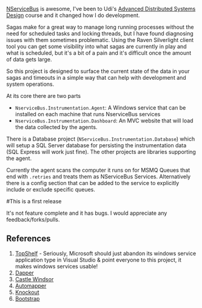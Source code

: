 [NServiceBus](http://nservicebus.com) is awesome, I've been to Udi's [Advanced Distributed Systems Design](http://www.udidahan.com/training/#Advanced_Distributed_System_Design) course and it changed how I do development. 

Sagas make for a great way to manage long running processes without the need for scheduled tasks and locking threads, but I have found diagnosing issues with them sometimes problematic.  Using the Raven Silverlight client tool you can get some visibility into what sagas are currently in play and what is scheduled, but it's a bit of a pain and it's difficult once the amount of data gets large.

So this project is designed to surface the current state of the data in your sagas and timeouts in a simple way that can help with development and system operations.

At its core there are two parts

 * `NserviceBus.Instrumentation.Agent`: A Windows service that can be installed on each machine that runs NserviceBus services
 * `NserviceBus.Instrumentation.Dashboard`: An MVC website that will load the data collected by the agents.

There is a Database project (`NServiceBus.Instrumentation.Database`) which will setup a SQL Server database for persisting the instrumentation data (SQL Express will work just fine). The other projects are libraries supporting the agent.

Currently the agent scans the computer it runs on for MSMQ Queues that end with `.retries` and treats them as NServiceBus Services. Alternatively there is a config section that can be added to the service to explicitly include or exclude specific queues.

#This is a first release 

It's not feature complete and it has bugs.  I would appreciate any feedback/forks/pulls. 

## References

1. [TopShelf](https://github.com/Topshelf/Topshelf) - Seriously, Microsoft should just abandon its windows service application type in Visual Studio & point everyone to this project, it makes windows services usable!
2. [Dapper](https://github.com/SamSaffron/dapper-dot-net)
3. [Castle Windsor](https://github.com/castleproject/Castle.Windsor-READONLY)
4. [Automapper](https://github.com/AutoMapper/AutoMapper)
5. [Knockout](https://github.com/SteveSanderson/knockout)
6. [Bootstrap](http://twitter.github.com/bootstrap/)
